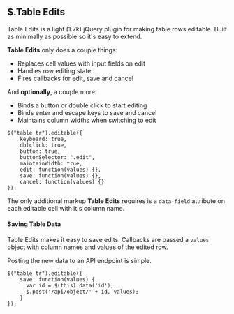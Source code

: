 ## $.Table Edits

Table Edits is a light (1.7k) jQuery plugin for making table rows editable. Built as minimally as possible so it's easy to extend.

__Table Edits__ only does a couple things:

- Replaces cell values with input fields on edit
- Handles row editing state
- Fires callbacks for edit, save and cancel

And __optionally__, a couple more:


- Binds a button or double click to start editing
- Binds enter and escape keys to save and cancel
- Maintains column widths when switching to edit

```
$("table tr").editable({
    keyboard: true,
    dblclick: true,
    button: true,
    buttonSelector: ".edit",
    maintainWidth: true,
    edit: function(values) {},
    save: function(values) {},
    cancel: function(values) {}
});
```

The only additional markup __Table Edits__ requires is a `data-field` attribute on each editable cell with it's column name.

#### Saving Table Data

Table Edits makes it easy to save edits. Callbacks are passed a `values` object with column names and values of the edited row.

Posting the new data to an API endpoint is simple.

```
$("table tr").editable({
    save: function(values) {
      var id = $(this).data('id');
      $.post('/api/object/' + id, values);
    }
});
```
